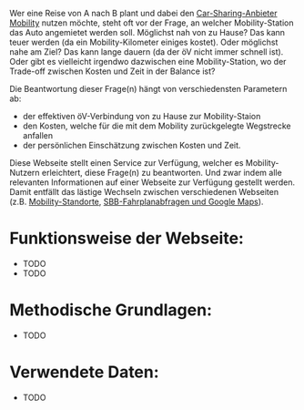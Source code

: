 Wer eine Reise von A nach B plant und dabei den <a href="https://www.mobility.ch/de">Car-Sharing-Anbieter Mobility</a> nutzen möchte, steht oft vor der Frage, an welcher Mobility-Station das Auto angemietet werden soll. Möglichst nah von zu Hause? Das kann teuer werden (da ein Mobility-Kilometer einiges kostet). Oder möglichst nahe am Ziel? Das kann lange dauern (da der öV nicht immer schnell ist). Oder gibt es vielleicht irgendwo dazwischen eine Mobility-Station, wo der Trade-off zwischen Kosten und Zeit in der Balance ist?

Die Beantwortung dieser Frage(n) hängt von verschiedensten Parametern ab:
- der effektiven öV-Verbindung von zu Hause zur Mobility-Staion
- den Kosten, welche für die mit dem Mobility zurückgelegte Wegstrecke anfallen
- der persönlichen Einschätzung zwischen Kosten und Zeit.

Diese Webseite stellt einen Service zur Verfügung, welcher es Mobility-Nutzern erleichtert, diese Frage(n) zu beantworten. Und zwar indem alle relevanten Informationen auf einer Webseite zur Verfügung gestellt werden. Damit entfällt das lästige Wechseln zwischen verschiedenen Webseiten (z.B. <a href="https://www.mobility.ch/de/privatkunden/standorte">Mobility-Standorte</a>, <a href="www.sbb.ch">SBB-Fahrplanabfragen und <a href="https://www.google.ch/maps">Google Maps</a>).

# Funktionsweise der Webseite:
- TODO
- TODO

# Methodische Grundlagen:
- TODO

# Verwendete Daten:
- TODO
